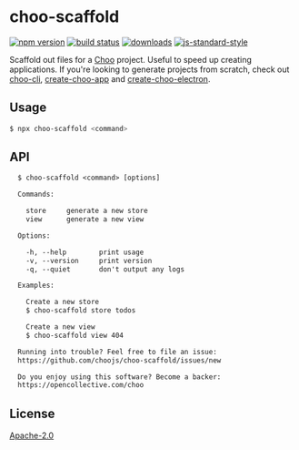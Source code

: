 # choo-scaffold
[![npm version][2]][3] [![build status][4]][5]
[![downloads][8]][9] [![js-standard-style][10]][11]

Scaffold out files for a [Choo](https://choo.io) project. Useful to speed up
creating applications. If you're looking to generate projects from scratch,
check out [choo-cli](https://github.com/trainyard/choo-cli), [create-choo-app](https://github.com/choojs/create-choo-app) and
[create-choo-electron](https://github.com/choojs/create-choo-electron). 

## Usage
```sh
$ npx choo-scaffold <command>
```

## API
```txt
  $ choo-scaffold <command> [options]

  Commands:

    store     generate a new store
    view      generate a new view

  Options:

    -h, --help        print usage
    -v, --version     print version
    -q, --quiet       don't output any logs

  Examples:

    Create a new store
    $ choo-scaffold store todos

    Create a new view
    $ choo-scaffold view 404

  Running into trouble? Feel free to file an issue:
  https://github.com/choojs/choo-scaffold/issues/new

  Do you enjoy using this software? Become a backer:
  https://opencollective.com/choo
```

## License
[Apache-2.0](./LICENSE)

[0]: https://img.shields.io/badge/stability-experimental-orange.svg?style=flat-square
[1]: https://nodejs.org/api/documentation.html#documentation_stability_index
[2]: https://img.shields.io/npm/v/choo-scaffold.svg?style=flat-square
[3]: https://npmjs.org/package/choo-scaffold
[4]: https://img.shields.io/travis/choojs/choo-scaffold/master.svg?style=flat-square
[5]: https://travis-ci.org/choojs/choo-scaffold
[6]: https://img.shields.io/codecov/c/github/choojs/choo-scaffold/master.svg?style=flat-square
[7]: https://codecov.io/github/choojs/choo-scaffold
[8]: http://img.shields.io/npm/dm/choo-scaffold.svg?style=flat-square
[9]: https://npmjs.org/package/choo-scaffold
[10]: https://img.shields.io/badge/code%20style-standard-brightgreen.svg?style=flat-square
[11]: https://github.com/feross/standard
